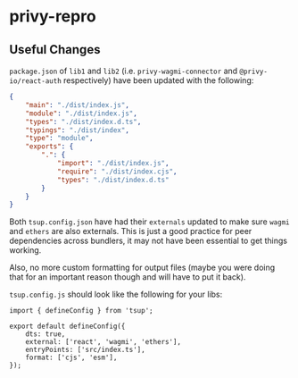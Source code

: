 # privy-repro

## Useful Changes

`package.json` of `lib1` and `lib2` (i.e. `privy-wagmi-connector` and `@privy-io/react-auth` respectively) have been updated with the following:

```json
{
    "main": "./dist/index.js",
    "module": "./dist/index.js",
    "types": "./dist/index.d.ts",
    "typings": "./dist/index",
    "type": "module",
    "exports": {
        ".": {
            "import": "./dist/index.js",
            "require": "./dist/index.cjs",
            "types": "./dist/index.d.ts"
        }
    }
}
```

Both `tsup.config.json` have had their `externals` updated to make sure `wagmi` and `ethers` are also externals. This is just a good practice for peer dependencies across bundlers, it may not have been essential to get things working.

Also, no more custom formatting for output files (maybe you were doing that for an important reason though and will have to put it back).

`tsup.config.js` should look like the following for your libs:

```
import { defineConfig } from 'tsup';

export default defineConfig({
    dts: true,
    external: ['react', 'wagmi', 'ethers'],
    entryPoints: ['src/index.ts'],
    format: ['cjs', 'esm'],
});
```